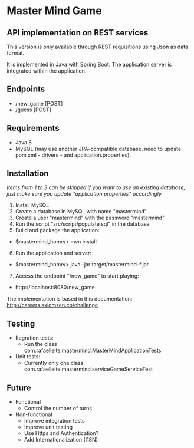 # Master Mind Game
## API implementation on REST services

This version is only available through REST requisitions using Json as data format.

It is implemented in Java with Spring Boot. The application server is integrated within the application.


## Endpoints

* /new_game [POST]
* /guess [POST]


## Requirements

* Java 8
* MySQL (may use another JPA-compatible database, need to update pom.xml - drivers - and application.properties).


## Installation

*Items from 1 to 3 can be skipped if you want to use an existing database, just make sure you update "application.properties" accordingly.*

1. Install MySQL
2. Create a database in MySQL with name "mastermind"
3. Create a user "mastermind" with the password "mastermind"
4. Run the script "src/script/populate.sql" in the database
5. Build and package the application:
  * $mastermind_home/> mvn install  
6. Run the application and server:
  * $mastermind_home/> java -jar target/mastermind-*.jar
7. Access the endpoint "/new_game" to start playing:
  * http://localhost:8080/new_game

The implementation is based in this documentation: http://careers.axiomzen.co/challenge


## Testing

* Itegration tests:
  * Run the class com.rafaelleite.mastermind.MasterMindApplicationTests
* Unit tests:
  * Currently only one class: com.rafaelleite.mastermind.serviceGameServiceTest 
 

## Future

* Functional
  * Control the number of turns
* Non-functional
  * Improve integration tests
  * Improve unit testing 
  * Use Https and Authentication?
  * Add Internationalization (I18N)
